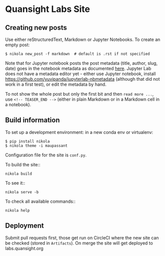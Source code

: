 # Quansight Labs Site

## Creating new posts

Use either reStructuredText, Markdown or Jupyter Notebooks. To create an empty post:
```
$ nikola new_post -f markdown  # default is .rst if not specified
```

Note that for Jupyter notebook posts the post metadata (title, author, slug, date) goes in the notebook metadata as documented [here](https://getnikola.com/handbook.html#jupyter-notebook-metadata). Jupyter Lab does not have a metadata editor yet - either use Jupyter notebook, install https://github.com/yuvipanda/jupyterlab-nbmetadata (although that did not work in a first test), or edit the metadata by hand.

To not show the whole post but only the first bit and then `read more ...`, use `<!-- TEASER_END -->` (either in plain Markdown or in a Markdown cell in a notebook).

## Build information

To set up a development environment: in a new conda env or virtualenv:
```
$ pip install nikola
$ nikola theme -i maupassant
```

Configuration file for the site is ``conf.py``.

To build the site::

    nikola build

To see it::

    nikola serve -b

To check all available commands::

    nikola help

## Deployment

Submit pull requests first, those get run on CircleCI where the new site can be checked (stored in `Artifacts`). On merge the site will get deployed to labs.quansight.org